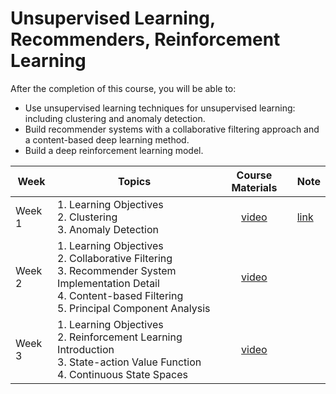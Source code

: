 # Unsupervised Learning, Recommenders, Reinforcement Learning
After the completion of this course, you will be able to:
- Use unsupervised learning techniques for unsupervised learning: including clustering and anomaly detection. 
- Build recommender systems with a collaborative filtering approach and a content-based deep learning method. 
- Build a deep reinforcement learning model.

| Week | Topics | Course Materials | Note |
| ---- | ---- | :--: | ---- |
| Week 1 | 1. Learning Objectives<br>2. Clustering<br>3. Anomaly Detection | [video](https://www.coursera.org/learn/unsupervised-learning-recommenders-reinforcement-learning/home/week/1) | [link](./Week-1/README.md) |
| Week 2 | 1. Learning Objectives<br>2. Collaborative Filtering<br>3. Recommender System Implementation Detail<br>4. Content-based Filtering<br>5. Principal Component Analysis | [video](https://www.coursera.org/learn/unsupervised-learning-recommenders-reinforcement-learning/home/week/2) |  |
| Week 3 | 1. Learning Objectives<br>2. Reinforcement Learning Introduction<br>3. State-action Value Function<br>4. Continuous State Spaces | [video](https://www.coursera.org/learn/unsupervised-learning-recommenders-reinforcement-learning/home/week/3) |  |
